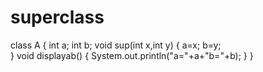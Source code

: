 # superclass

class A
{
	int a;
	int b;
	void sup(int x,int y)
	{
		a=x;
		b=y;	
	}
	void displayab()
	{
		System.out.println("a="+a+"b="+b);
	}
}